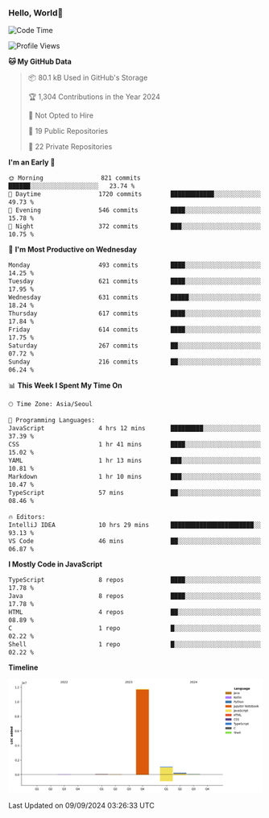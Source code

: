 
### Hello, World🐤

<!--START_SECTION:waka-->
![Code Time](http://img.shields.io/badge/Code%20Time-624%20hrs-blue)

![Profile Views](http://img.shields.io/badge/Profile%20Views-21-blue)

**🐱 My GitHub Data** 

> 📦 80.1 kB Used in GitHub's Storage 
 > 
> 🏆 1,304 Contributions in the Year 2024
 > 
> 🚫 Not Opted to Hire
 > 
> 📜 19 Public Repositories 
 > 
> 🔑 22 Private Repositories 
 > 
**I'm an Early 🐤** 

```text
🌞 Morning                821 commits         ██████░░░░░░░░░░░░░░░░░░░   23.74 % 
🌆 Daytime                1720 commits        ████████████░░░░░░░░░░░░░   49.73 % 
🌃 Evening                546 commits         ████░░░░░░░░░░░░░░░░░░░░░   15.78 % 
🌙 Night                  372 commits         ███░░░░░░░░░░░░░░░░░░░░░░   10.75 % 
```
📅 **I'm Most Productive on Wednesday** 

```text
Monday                   493 commits         ████░░░░░░░░░░░░░░░░░░░░░   14.25 % 
Tuesday                  621 commits         ████░░░░░░░░░░░░░░░░░░░░░   17.95 % 
Wednesday                631 commits         █████░░░░░░░░░░░░░░░░░░░░   18.24 % 
Thursday                 617 commits         ████░░░░░░░░░░░░░░░░░░░░░   17.84 % 
Friday                   614 commits         ████░░░░░░░░░░░░░░░░░░░░░   17.75 % 
Saturday                 267 commits         ██░░░░░░░░░░░░░░░░░░░░░░░   07.72 % 
Sunday                   216 commits         ██░░░░░░░░░░░░░░░░░░░░░░░   06.24 % 
```


📊 **This Week I Spent My Time On** 

```text
🕑︎ Time Zone: Asia/Seoul

💬 Programming Languages: 
JavaScript               4 hrs 12 mins       █████████░░░░░░░░░░░░░░░░   37.39 % 
CSS                      1 hr 41 mins        ████░░░░░░░░░░░░░░░░░░░░░   15.02 % 
YAML                     1 hr 13 mins        ███░░░░░░░░░░░░░░░░░░░░░░   10.81 % 
Markdown                 1 hr 10 mins        ███░░░░░░░░░░░░░░░░░░░░░░   10.47 % 
TypeScript               57 mins             ██░░░░░░░░░░░░░░░░░░░░░░░   08.46 % 

🔥 Editors: 
IntelliJ IDEA            10 hrs 29 mins      ███████████████████████░░   93.13 % 
VS Code                  46 mins             ██░░░░░░░░░░░░░░░░░░░░░░░   06.87 % 
```

**I Mostly Code in JavaScript** 

```text
TypeScript               8 repos             ████░░░░░░░░░░░░░░░░░░░░░   17.78 % 
Java                     8 repos             ████░░░░░░░░░░░░░░░░░░░░░   17.78 % 
HTML                     4 repos             ██░░░░░░░░░░░░░░░░░░░░░░░   08.89 % 
C                        1 repo              █░░░░░░░░░░░░░░░░░░░░░░░░   02.22 % 
Shell                    1 repo              █░░░░░░░░░░░░░░░░░░░░░░░░   02.22 % 
```



**Timeline**

![Lines of Code chart](https://raw.githubusercontent.com/jilpoom/jilpoom/main/assets/bar_graph.png)


 Last Updated on 09/09/2024 03:26:33 UTC
<!--END_SECTION:waka-->
